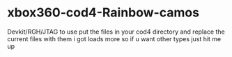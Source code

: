 # xbox360-cod4-Rainbow-camos
Devkit/RGH/JTAG to use put the files in your cod4 directory and replace the current files with them
i got loads more so if u want other types just hit me up 
